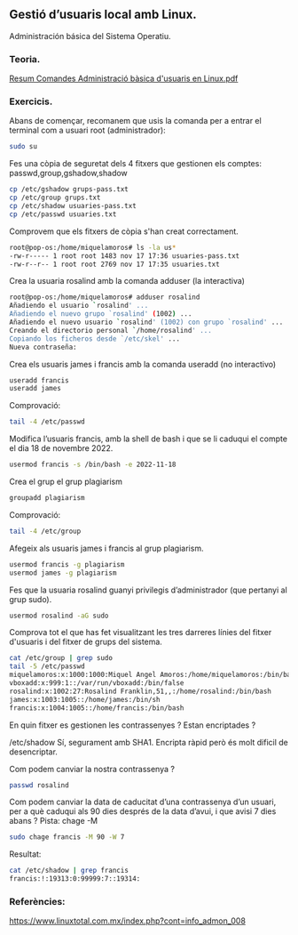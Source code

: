 ## Gestió d’usuaris local amb Linux.

Administración básica del Sistema Operatiu.

### Teoria.

<a href="https://github.com/miquelamorosaldev/m01-sistemes-dawbio-2122/blob/main/m01-uf1/practica32/Resum%20Comandes%20Administraci%C3%B3%20b%C3%A0sica%20dusuaris%20en%20Linux.pdf">Resum Comandes Administració bàsica d'usuaris en Linux.pdf</a>

### Exercicis.

Abans de començar, recomanem que usis la comanda per a entrar el terminal com a usuari root (administrador):

```sh
sudo su
```

Fes una còpia de seguretat dels 4 fitxers que gestionen els comptes: passwd,group,gshadow,shadow

```sh
cp /etc/gshadow grups-pass.txt
cp /etc/group grups.txt
cp /etc/shadow usuaries-pass.txt
cp /etc/passwd usuaries.txt
```

Comprovem que els fitxers de còpia s'han creat correctament.
```sh
root@pop-os:/home/miquelamoros# ls -la us*
-rw-r----- 1 root root 1483 nov 17 17:36 usuaries-pass.txt
-rw-r--r-- 1 root root 2769 nov 17 17:35 usuaries.txt
```

Crea la usuaria rosalind amb la comanda adduser (la interactiva)

```sh
root@pop-os:/home/miquelamoros# adduser rosalind
Añadiendo el usuario `rosalind' ...
Añadiendo el nuevo grupo `rosalind' (1002) ...
Añadiendo el nuevo usuario `rosalind' (1002) con grupo `rosalind' ...
Creando el directorio personal `/home/rosalind' ...
Copiando los ficheros desde `/etc/skel' ...
Nueva contraseña:
```

Crea els usuaris james i francis amb la comanda useradd (no interactivo)
```sh
useradd francis
useradd james
```

Comprovació:
```sh
tail -4 /etc/passwd
```

Modifica l’usuaris francis, amb la shell de bash i que se li caduqui el compte el dia 18 de novembre 2022.
```sh
usermod francis -s /bin/bash -e 2022-11-18
```

Crea el grup el grup plagiarism
```sh
groupadd plagiarism
```

Comprovació:
```sh
tail -4 /etc/group
```

Afegeix als usuaris james i francis al grup plagiarism.
```sh
usermod francis -g plagiarism
usermod james -g plagiarism
```

Fes que la usuaria rosalind guanyi privilegis d’administrador (que pertanyi al grup sudo).
```sh
usermod rosalind -aG sudo
```

Comprova tot el que has fet visualitzant les tres darreres línies del fitxer d'usuaris i del fitxer de grups del sistema.
```sh
cat /etc/group | grep sudo
tail -5 /etc/passwd
miquelamoros:x:1000:1000:Miquel Angel Amoros:/home/miquelamoros:/bin/bash
vboxadd:x:999:1::/var/run/vboxadd:/bin/false
rosalind:x:1002:27:Rosalind Franklin,51,,:/home/rosalind:/bin/bash
james:x:1003:1005::/home/james:/bin/sh
francis:x:1004:1005::/home/francis:/bin/bash
```

En quin fitxer es gestionen les contrassenyes ? Estan encriptades ?

/etc/shadow
Sí, segurament amb SHA1. Encripta ràpid però és molt dificil de desencriptar.

Com podem canviar la nostra contrassenya ? 
```sh
passwd rosalind
```

Com podem canviar la data de caducitat d’una contrassenya d’un usuari, per a què caduqui als 90 dies després de la data d’avui, i que avisi 7 dies abans ? 
Pista: chage -M

```sh
sudo chage francis -M 90 -W 7
```

Resultat:
```sh
cat /etc/shadow | grep francis
francis:!:19313:0:99999:7::19314:
```

### Referències:
https://www.linuxtotal.com.mx/index.php?cont=info_admon_008
